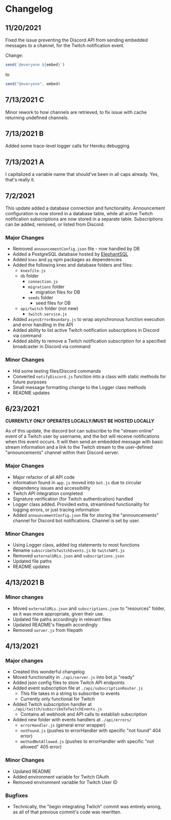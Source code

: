 # Changelog

## 11/20/2021

Fixed the issue preventing the Discord API from sending embedded messages to a channel, for the Twitch notification event.

Change:
```js
send(`@everyone ${embed}`)
```
to
```js
send("@everyone", embed)
```

## 7/13/2021 C

Minor rework to how channels are retrieved, to fix issue with cache returning undefined channels.

## 7/13/2021 B

Added some trace-level logger calls for Heroku debugging.

## 7/13/2021 A

I capitalized a variable name that should've been in all caps already. Yes, that's really it.

## 7/2/2021
This update added a database connection and functionality. Announcement configuration is now stored in a database table, while all active Twitch notification subscriptions are now stored in a separate table. Subscriptions can be added, removed, or listed from Discord.

### Major Changes
- Removed `announcementConfig.json` file - now handled by DB
- Added a PostgreSQL database hosted by [ElephantSQL](https://www.elephantsql.com/)
- Added `knex` and `pg` npm packages as dependencies
- Added the following knex and database folders and files:
    - `knexfile.js`
    - `db` folder
        - `connection.js`
        - `migrations` folder
            - migration files for DB
        - `seeds` folder
            - seed files for DB
    - `api/twitch` folder (not new)
        - `twitch.service.js`
- Added `asyncErrorBoundary.js` to wrap asynchronous function execution and error handling in the API
- Added ability to list active Twitch notification subscriptions in Discord via command
- Added ability to remove a Twitch notification subscription for a specified broadcaster in Discord via command

### Minor Changes
- Hid some testing files/Discord commands
- Converted `notifyDiscord.js` function into a class with static methods for future purposes
- Small message formatting change to the Logger class methods
- README updates

## 6/23/2021

**CURRENTLY ONLY OPERATES LOCALLY/MUST BE HOSTED LOCALLY**

As of this update, the discord bot can subscribe to the "stream online" event of a Twitch user by username, 
and the bot will receive notifications when this event occurs. It will then send an embedded message with basic
stream information and a link to the Twitch stream to the user-defined "announcements" channel within their
Discord server.

### Major Changes
- Major refactor of all API code
- information found in `app.js` moved into `bot.js` due to circular dependency issues and accessibility
- Twitch API integration completed
- Signature verification (for Twitch authentication) handled
- Logger class added. Provided extra, streamlined functionality for logging errors, or just tracing information
- Added `announcementConfig.json` file for storing the "announcements" channel for Discord bot notifications. Channel is set by user.

### Minor Changes
- Using Logger class, added log statements to most functions
- Rename `subscribeToTwitchEvents.js` to `twitchAPI.js`
- Removed `externalURLs.json` and `subscriptions.json`
- Updated file paths
- README updates

## 4/13/2021 B

### Minor changes
- Moved `externalURLs.json` and `subscriptions.json` to "resources" folder, as it was more appropriate, given their use.
- Updated file paths accordingly in relevant files
- Updated README's filepath accordingly
- Removed `server.js` from filepath

## 4/13/2021

### Major changes
- Created this wonderful changelog
- Moved functionality in `./api/server.js` into bot.js "ready"
- Added json config files to store Twitch API endpoints
- Added event subscription file at `./api/subscriptionRouter.js`
    - This file takes in a string to subscribe to events
    - Currently only functional for Twitch
- Added Twitch subscription handler at `./api/twitch/subscribeToTwitchEvents.js`
    - Contains all webhook and API calls to establish subscription
- Added new folder with events handlers at `./api/errors/`
    - `errorHandler.js` (general error wrapper)
    - `notFound.js` (pushes to errorHandler with specific "not found" 404 error)
    - `methodNotAllowed.js` (pushes to errorHandler with specific "not allowed" 405 error)

### Minor Changes
- Updated README
- Added environment variable for Twitch OAuth
- Removed environment variable for Twitch User ID

### Bugfixes
- Technically, the "begin integrating Twitch" commit was entirely wrong, as all of that previous commit's code was rewritten.
